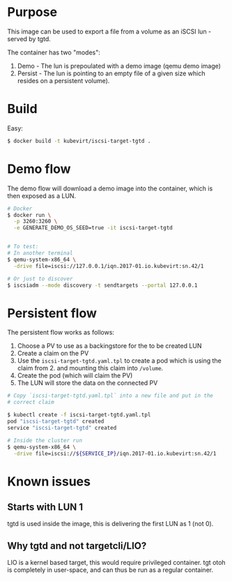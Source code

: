 # Purpose

This image can be used to export a file from a volume as an
iSCSI lun - served by tgtd.

The container has two "modes":

1. Demo - The lun is prepoulated with a demo image (qemu demo image)
2. Persist - The lun is pointing to an empty file of a given size
   which resides on a persistent volume).


# Build

Easy:

```bash
$ docker build -t kubevirt/iscsi-target-tgtd .
```

# Demo flow

The demo flow will download a demo image into the container,
which is then exposed as a LUN.

```bash
# Docker
$ docker run \
  -p 3260:3260 \
  -e GENERATE_DEMO_OS_SEED=true -it iscsi-target-tgtd


# To test:
# In another terminal
$ qemu-system-x86_64 \
  -drive file=iscsi://127.0.0.1/iqn.2017-01.io.kubevirt:sn.42/1

# Or just to discover
$ iscsiadm --mode discovery -t sendtargets --portal 127.0.0.1
```

# Persistent flow

The persistent flow works as follows:

1. Choose a PV to use as a backingstore for the to be created LUN
2. Create a claim on the PV
3. Use the `iscsi-target-tgtd.yaml.tpl` to create a pod which is using
   the claim from 2. and mounting this claim into `/volume`.
4. Create the pod (which will claim the PV)
5. The LUN will store the data on the connected PV

```bash
# Copy `iscsi-target-tgtd.yaml.tpl` into a new file and put in the
# correct claim

$ kubectl create -f iscsi-target-tgtd.yaml.tpl
pod "iscsi-target-tgtd" created
service "iscsi-target-tgtd" created

# Inside the cluster run
$ qemu-system-x86_64 \
  -drive file=iscsi://${SERVICE_IP}/iqn.2017-01.io.kubevirt:sn.42/1

```

# Known issues

## Starts with LUN 1
tgtd is used inside the image, this is delivering the first LUN as 1 (not 0).

## Why tgtd and not targetcli/LIO?
LIO is a kernel based target, this would require privileged container.
tgt otoh is completely in user-space, and can thus be run as a regular container.
